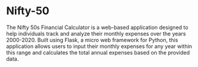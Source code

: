 # Nifty-50
The Nifty 50s Financial Calculator is a web-based application designed to help individuals track and analyze their monthly expenses over the years 2000-2020. Built using Flask, a micro web framework for Python, this application allows users to input their monthly expenses for any year within this range and calculates the total annual expenses based on the provided data. 

